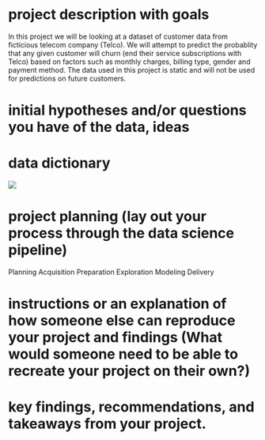 # project description with goals

In this project we will be looking at a dataset of customer data from ficticious telecom company (Telco). We will attempt to predict the probablity that any given customer will churn (end their service subscriptions with Telco) based on factors such as monthly charges, billing type, gender and payment method. The data used in this project is static and will not be used for predictions on future customers.


# initial hypotheses and/or questions you have of the data, ideas


# data dictionary
<img src=”https://github.com/Adam-Harris87/classification-project/blob/main/data_dictionary.png”>



# project planning (lay out your process through the data science pipeline)
Planning
Acquisition
Preparation
Exploration
Modeling
Delivery

# instructions or an explanation of how someone else can reproduce your project and findings (What would someone need to be able to recreate your project on their own?)


# key findings, recommendations, and takeaways from your project.